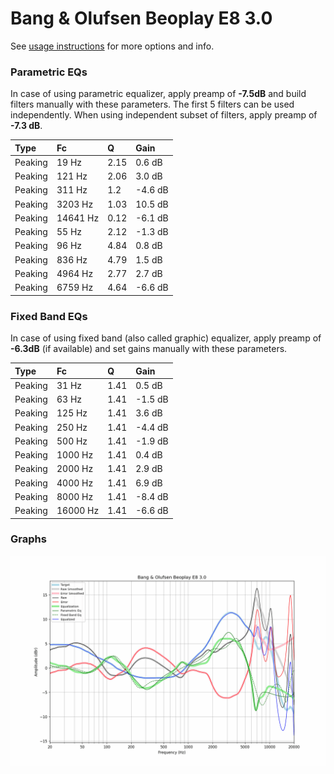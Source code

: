 # Bang & Olufsen Beoplay E8 3.0
See [usage instructions](https://github.com/jaakkopasanen/AutoEq#usage) for more options and info.

### Parametric EQs
In case of using parametric equalizer, apply preamp of **-7.5dB** and build filters manually
with these parameters. The first 5 filters can be used independently.
When using independent subset of filters, apply preamp of **-7.3 dB**.

| Type    | Fc       |    Q | Gain    |
|:--------|:---------|:-----|:--------|
| Peaking | 19 Hz    | 2.15 | 0.6 dB  |
| Peaking | 121 Hz   | 2.06 | 3.0 dB  |
| Peaking | 311 Hz   | 1.2  | -4.6 dB |
| Peaking | 3203 Hz  | 1.03 | 10.5 dB |
| Peaking | 14641 Hz | 0.12 | -6.1 dB |
| Peaking | 55 Hz    | 2.12 | -1.3 dB |
| Peaking | 96 Hz    | 4.84 | 0.8 dB  |
| Peaking | 836 Hz   | 4.79 | 1.5 dB  |
| Peaking | 4964 Hz  | 2.77 | 2.7 dB  |
| Peaking | 6759 Hz  | 4.64 | -6.6 dB |

### Fixed Band EQs
In case of using fixed band (also called graphic) equalizer, apply preamp of **-6.3dB**
(if available) and set gains manually with these parameters.

| Type    | Fc       |    Q | Gain    |
|:--------|:---------|:-----|:--------|
| Peaking | 31 Hz    | 1.41 | 0.5 dB  |
| Peaking | 63 Hz    | 1.41 | -1.5 dB |
| Peaking | 125 Hz   | 1.41 | 3.6 dB  |
| Peaking | 250 Hz   | 1.41 | -4.4 dB |
| Peaking | 500 Hz   | 1.41 | -1.9 dB |
| Peaking | 1000 Hz  | 1.41 | 0.4 dB  |
| Peaking | 2000 Hz  | 1.41 | 2.9 dB  |
| Peaking | 4000 Hz  | 1.41 | 6.9 dB  |
| Peaking | 8000 Hz  | 1.41 | -8.4 dB |
| Peaking | 16000 Hz | 1.41 | -6.6 dB |

### Graphs
![](./Bang%20&%20Olufsen%20Beoplay%20E8%203.0.png)